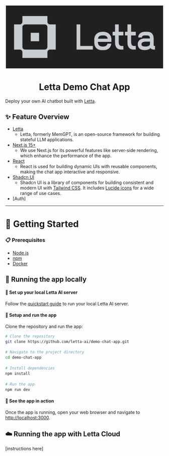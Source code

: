 <p align="center">
  <picture>
    <source media="(prefers-color-scheme: dark)" srcset="https://raw.githubusercontent.com/letta-ai/letta/refs/heads/main/assets/Letta-logo-RGB_GreyonTransparent_cropped_small.png">
    <source media="(prefers-color-scheme: light)" srcset="https://raw.githubusercontent.com/letta-ai/letta/refs/heads/main/assets/Letta-logo-RGB_OffBlackonTransparent_cropped_small.png">
    <img alt="Letta logo" src="https://raw.githubusercontent.com/letta-ai/letta/refs/heads/main/assets/Letta-logo-RGB_GreyonOffBlack_cropped_small.png" width="500">
  </picture>
</p>

<div align="center">
  <h1>Letta Demo Chat App</h1>
</div>

Deploy your own AI chatbot built with [Letta](https://www.letta.com/).


## ✨ Feature Overview
- [Letta](https://github.com/letta-ai/letta)
    - Letta, formerly MemGPT, is an open-source framework for building stateful LLM applications.
- [Next.js 15+](https://nextjs.org)
    - We use Next.js for its powerful features like server-side rendering, which enhance the performance of the app.
- [React](https://reactjs.org)
    - React is used for building dynamic UIs with reusable components, making the chat app interactive and responsive.
- [Shadcn UI](https://ui.shadcn.com)
    - Shadcn UI is a library of components for building consistent and modern UI with [Tailwind CSS](https://tailwindcss.com). It includes [Lucide icons](https://lucide.dev) for a wide range of use cases.
- [Auth]


---

# 🔰 Getting Started

### 📋 Prerequisites
- [Node.js](https://nodejs.org/en/download/)
- [npm](https://www.npmjs.com/get-npm)
- [Docker](https://docs.docker.com/get-docker/)


## 🚀 Running the app locally

#### 🔸 Set up your local Letta AI server
Follow the [quickstart guide](https://github.com/letta-ai/letta?tab=readme-ov-file#-quickstart) to run your local Letta AI server.

#### 🔸 Setup and run the app
Clone the repository and run the app:
```bash
# Clone the repository  
git clone https://github.com/letta-ai/demo-chat-app.git

# Navigate to the project directory
cd demo-chat-app

# Install dependencies
npm install

# Run the app
npm run dev
```

#### 🔸 See the app in action
Once the app is running, open your web browser and navigate to [http://localhost:3000](http://localhost:3000).



## ☁️ Running the app with Letta Cloud

[instructions here]
